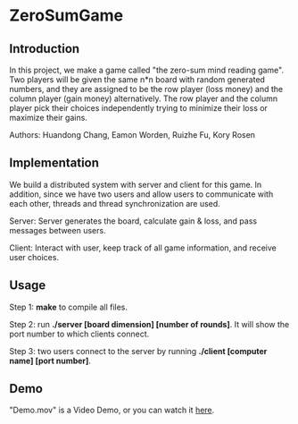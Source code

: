 # ZeroSumGame
## Introduction
In this project, we make a game called "the zero-sum mind reading game". Two players will be given the same n*n board with random generated numbers, and they are assigned to be the row player (loss money) and the column player (gain money) alternatively. The row player and the column player pick their choices independently trying to minimize their loss or maximize their gains. 

Authors: Huandong Chang, Eamon Worden, Ruizhe Fu, Kory Rosen

## Implementation
We build a distributed system with server and client for this game. In addition, since we have two users and allow users to communicate with each other, threads and thread synchronization are used.

Server: Server generates the board, calculate gain & loss, and pass messages between users.

Client: Interact with user, keep track of all game information, and receive user choices.


## Usage
Step 1: **make** to compile all files.

Step 2: run **./server [board dimension] [number of rounds]**. It will show the port number to which clients connect.

Step 3: two users connect to the server by running **./client [computer name] [port number]**.


## Demo
"Demo.mov" is a Video Demo, or you can watch it [here](https://www.youtube.com/watch?v=utmKtU2O34U).
